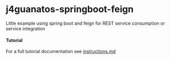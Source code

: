# j4guanatos-springboot-feign
Little example using spring boot and feign for REST service consumption or service integration

#### Tutorial
For a full tutorial documentation see [instructions.md](https://github.com/wildchild04/j4guanatos-springboot-feign/blob/master/doc/instructions.md)
